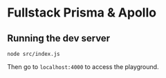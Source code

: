 # Fullstack Prisma & Apollo

## Running the dev server
```
node src/index.js
```

Then go to `localhost:4000` to access the playground.
